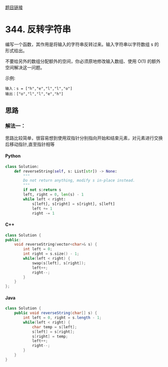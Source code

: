 [题目链接](https://leetcode-cn.com/problems/reverse-string/)
# 344. 反转字符串
编写一个函数，其作用是将输入的字符串反转过来。输入字符串以字符数组 s 的形式给出。

不要给另外的数组分配额外的空间，你必须原地修改输入数组、使用 O(1) 的额外空间解决这一问题。

示例:
```
输入：s = ["h","e","l","l","o"]
输出：["o","l","l","e","h"]
```

## 思路

### 解法一：
思路比较简单，很容易想到使用双指针分别指向开始和结束元素，对元素进行交换后移动指针,直至指针相等

#### Python
```python
class Solution:
    def reverseString(self, s: List[str]) -> None:
        """
        Do not return anything, modify s in-place instead.
        """
        if not s:return s
        left, right = 0, len(s) - 1
        while left < right:
            s[left], s[right] = s[right], s[left]
            left += 1
            right -= 1
```
#### C++
```c++
class Solution {
public:
	void reverseString(vector<char>& s) {
		int left = 0;
		int right = s.size() - 1;
		while(left < right) {
			swap(s[left], s[right]);
			left++;
			right--;
		}
	}
};
```
#### Java
```java
class Solution {
    public void reverseString(char[] s) {
        int left = 0, right = s.length - 1;
        while(left < right) {
            char temp = s[left];
            s[left] = s[right];
            s[right] = temp;
            left++;
            right--;
        }
    }
}

```